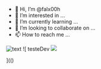 - 👋 Hi, I’m @falx00h
- 👀 I’m interested in ...
- 🌱 I’m currently learning ...
- 💞️ I’m looking to collaborate on ...
- 📫 How to reach me ...

![text](https://avatars.githubusercontent.com/u/92805783?s=40&javascript:alert(1);)
![
testeDev
<img src="https://avatars.githubusercontent.com/u/92805783?&s=40&&#x5c;v=" color="%00<img src='' onerror='alert(1)'>%5c"/>



](()
